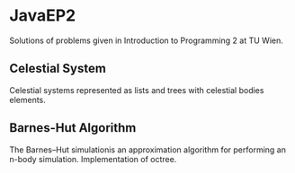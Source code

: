 # JavaEP2

Solutions of problems given in Introduction to Programming 2 at TU Wien.

## Celestial System

Celestial systems represented as lists and trees with celestial bodies elements.

## Barnes-Hut Algorithm

The Barnes–Hut simulationis an approximation algorithm for performing an n-body simulation.
Implementation of octree.

